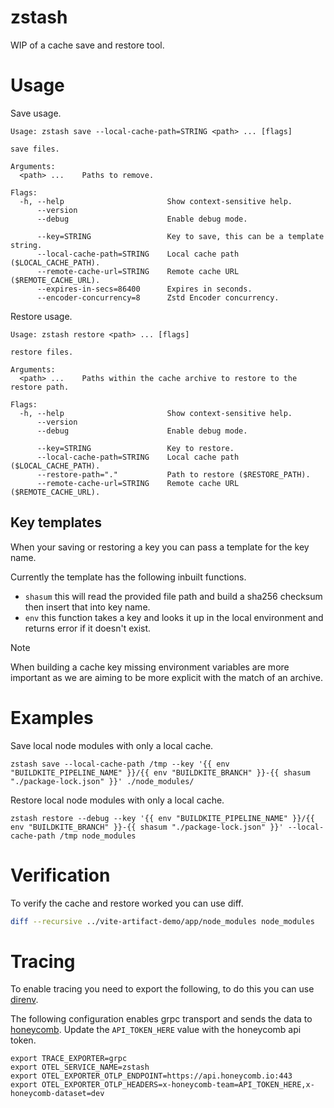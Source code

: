 # zstash

WIP of a cache save and restore tool.

# Usage

Save usage.

```
Usage: zstash save --local-cache-path=STRING <path> ... [flags]

save files.

Arguments:
  <path> ...    Paths to remove.

Flags:
  -h, --help                       Show context-sensitive help.
      --version
      --debug                      Enable debug mode.

      --key=STRING                 Key to save, this can be a template string.
      --local-cache-path=STRING    Local cache path ($LOCAL_CACHE_PATH).
      --remote-cache-url=STRING    Remote cache URL ($REMOTE_CACHE_URL).
      --expires-in-secs=86400      Expires in seconds.
      --encoder-concurrency=8      Zstd Encoder concurrency.
```

Restore usage.

```
Usage: zstash restore <path> ... [flags]

restore files.

Arguments:
  <path> ...    Paths within the cache archive to restore to the restore path.

Flags:
  -h, --help                       Show context-sensitive help.
      --version
      --debug                      Enable debug mode.

      --key=STRING                 Key to restore.
      --local-cache-path=STRING    Local cache path ($LOCAL_CACHE_PATH).
      --restore-path="."           Path to restore ($RESTORE_PATH).
      --remote-cache-url=STRING    Remote cache URL ($REMOTE_CACHE_URL).
```

## Key templates

When your saving or restoring a key you can pass a template for the key name.

Currently the template has the following inbuilt functions.

- `shasum` this will read the provided file path and build a sha256 checksum then insert that into key name.
- `env` this function takes a key and looks it up in the local environment and returns error if it doesn't exist.

> [!NOTE]
> When building a cache key missing environment variables are more important as we are aiming to be more explicit with the match of an archive.

# Examples

Save local node modules with only a local cache.

```
zstash save --local-cache-path /tmp --key '{{ env "BUILDKITE_PIPELINE_NAME" }}/{{ env "BUILDKITE_BRANCH" }}-{{ shasum "./package-lock.json" }}' ./node_modules/
```

Restore local node modules with only a local cache.

```
zstash restore --debug --key '{{ env "BUILDKITE_PIPELINE_NAME" }}/{{ env "BUILDKITE_BRANCH" }}-{{ shasum "./package-lock.json" }}' --local-cache-path /tmp node_modules
```

# Verification

To verify the cache and restore worked you can use diff.

```bash
diff --recursive ../vite-artifact-demo/app/node_modules node_modules
```

# Tracing

To enable tracing you need to export the following, to do this you can use [direnv](https://direnv.net/).

The following configuration enables grpc transport and sends the data to [honeycomb](https://www.honeycomb.io/distributed-tracing). Update the `API_TOKEN_HERE` value with the honeycomb api token.

```
export TRACE_EXPORTER=grpc
export OTEL_SERVICE_NAME=zstash
export OTEL_EXPORTER_OTLP_ENDPOINT=https://api.honeycomb.io:443
export OTEL_EXPORTER_OTLP_HEADERS=x-honeycomb-team=API_TOKEN_HERE,x-honeycomb-dataset=dev
```